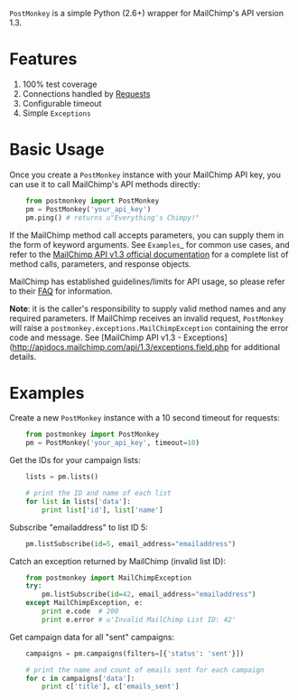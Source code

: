 `PostMonkey` is a simple Python (2.6+) wrapper for MailChimp's API
version 1.3.


Features
========

1) 100% test coverage
2) Connections handled by [Requests](http://docs.python-requests.org>)
3) Configurable timeout
4) Simple `Exceptions`


Basic Usage
===========

Once you create a `PostMonkey` instance with your MailChimp API key,
you can use it to call MailChimp's API methods directly:

```python
    from postmonkey import PostMonkey
    pm = PostMonkey('your_api_key')
    pm.ping() # returns u"Everything's Chimpy!"
```

If the MailChimp method call accepts parameters, you can supply them in the form
of keyword arguments. See `Examples`_ for common use cases, and refer to the
[MailChimp API v1.3 official documentation](http://apidocs.mailchimp.com/api/rtfm/)
for a complete list of method calls, parameters, and response objects.

MailChimp has established guidelines/limits for API usage, so please refer
to their [FAQ](http://apidocs.mailchimp.com/api/faq/) for information.

**Note**: it is the caller's responsibility to supply valid method names and any
required parameters. If MailChimp receives an invalid request, `PostMonkey`
will raise a `postmonkey.exceptions.MailChimpException` containing the
error code and message. See
[MailChimp API v1.3 - Exceptions](http://apidocs.mailchimp.com/api/1.3/exceptions.field.php
for additional details.


Examples
========

Create a new `PostMonkey` instance with a 10 second timeout for requests:

```python
    from postmonkey import PostMonkey
    pm = PostMonkey('your_api_key', timeout=10)
```

Get the IDs for your campaign lists:

```python
    lists = pm.lists()

    # print the ID and name of each list
    for list in lists['data']:
        print list['id'], list['name']
```

Subscribe "emailaddress" to list ID 5:

```python
    pm.listSubscribe(id=5, email_address="emailaddress")
```

Catch an exception returned by MailChimp (invalid list ID):

```python
    from postmonkey import MailChimpException
    try:
        pm.listSubscribe(id=42, email_address="emailaddress")
    except MailChimpException, e:
        print e.code  # 200
        print e.error # u'Invalid MailChimp List ID: 42'
```

Get campaign data for all "sent" campaigns:

```python
    campaigns = pm.campaigns(filters=[{'status': 'sent'}])

    # print the name and count of emails sent for each campaign
    for c in campaigns['data']:
        print c['title'], c['emails_sent']
```
